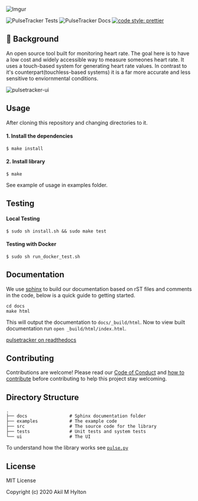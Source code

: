 ![Imgur](https://i.imgur.com/E3s6RUi.png)

![PulseTracker Tests](https://github.com/akilhylton/pulsetracker/workflows/PulseTracker%20Tests/badge.svg)
![PulseTracker Docs](https://img.shields.io/readthedocs/pulsetracker)
[![code style: prettier](https://img.shields.io/badge/code_style-prettier-ff69b4.svg?style=flat-square)](https://github.com/prettier/prettier)


## 💭 Background
An open source tool built for monitoring heart rate. The goal here is to have a low cost and widely accessible way to measure someones heart rate. It uses a touch-based system for generating heart rate values. In contrast to it's counterpart(touchless-based systems) it is a far more accurate and less sensitive to enviornmental conditions.

![pulsetracker-ui](https://i.imgur.com/2rYokhR.png)

## Usage
After cloning this repository and changing directories to it.

#### 1. Install the dependencies
```
$ make install
```
#### 2. Install library
```
$ make
```
See example of usage in examples folder.

## Testing 
#### Local Testing
```
$ sudo sh install.sh && sudo make test
```
#### Testing with Docker
```
$ sudo sh run_docker_test.sh
```

## Documentation

We use [sphinx](https://www.sphinx-doc.org/en/master/) to build our documentation based on rST files and comments in the code, below is a quick guide to getting started. 
``` 
cd docs
make html
```

This will output the documentation to `docs/_build/html`. 
Now to view built documentation run `open _build/html/index.html`.

[pulsetracker on readthedocs](https://pulsetracker.readthedocs.io/en/latest/)

## Contributing 

Contributions are welcome! Please read our [Code of Conduct](CODE_OF_CONDUCT.md) and [how to contribute](CONTRIBUTING.md) before contributing to help this project stay welcoming.

Directory Structure
------
    .
    ├── docs                # Sphinx documentation folder
    ├── examples            # The example code 
    ├── src                 # The source code for the library
    ├── tests               # Unit tests and system tests
    └── ui                  # The UI

To understand how the library works see [`pulse.py`](src/pulse.py)

## License 

MIT License

Copyright (c) 2020 Akil M Hylton 
